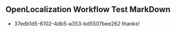 ## OpenLocalization Workflow Test MarkDown
* 37edb1d5-6102-4db5-a353-bd5507bee262 thanks!

<!--HONumber=Aug16_HO1-->


